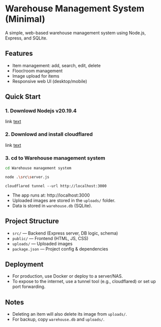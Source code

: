 # Warehouse Management System (Minimal)

A simple, web-based warehouse management system using Node.js, Express, and SQLite.

## Features
- Item management: add, search, edit, delete
- Floor/room management
- Image upload for items
- Responsive web UI (desktop/mobile)

## Quick Start

### 1. Downlowd Nodejs v20.19.4
link [text](https://nodejs.org/en/download)

### 2. Downlowd and install cloudflared
link [text](https://developers.cloudflare.com/cloudflare-one/connections/connect-networks/downloads/)

### 3. cd to Warehouse management system
```bash
cd Warehouse management system
```
```bash
node .\src\server.js
```
```
cloudflared tunnel --url http://localhost:3000
```

- The app runs at: http://localhost:3000
- Uploaded images are stored in the `uploads/` folder.
- Data is stored in `warehouse.db` (SQLite).

## Project Structure
- `src/` — Backend (Express server, DB logic, schema)
- `public/` — Frontend (HTML, JS, CSS)
- `uploads/` — Uploaded images
- `package.json` — Project config & dependencies

## Deployment
- For production, use Docker or deploy to a server/NAS.
- To expose to the internet, use a tunnel tool (e.g., cloudflared) or set up port forwarding.

## Notes
- Deleting an item will also delete its image from `uploads/`.
- For backup, copy `warehouse.db` and `uploads/`.